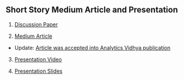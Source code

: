 ## Short Story Medium Article and Presentation
1. [Discussion Paper](https://arxiv.org/pdf/1906.02694.pdf)

2. [Medium Article](https://manmeet3.medium.com/deep-semi-supervised-anomaly-detection-ab1db59d7820)
* Update: [Article was accepted into Analytics Vidhya publication](https://medium.com/analytics-vidhya/deep-semi-supervised-anomaly-detection-ab1db59d7820)
3. [Presentation Video](https://youtu.be/Yvs7f2vvSv8)

4. [Presentation Slides](https://docs.google.com/presentation/d/1PRoSjMcY3tl4GE9xRDCpjDm5SLD9H7cwk8dBALzvLcw/edit?usp=sharing)
